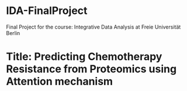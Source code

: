 # IDA-FinalProject
Final Project for the course: Integrative Data Analysis at Freie Universität Berlin

# Title: Predicting Chemotherapy Resistance from Proteomics using Attention mechanism
